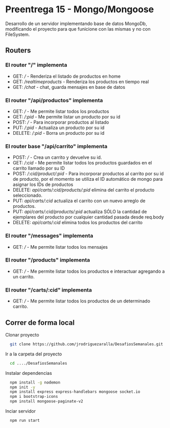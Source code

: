 # Preentrega 15 - Mongo/Mongoose

Desarrollo de un servidor implementando base de datos MongoDb, modificando el proyecto para que funicione con las mismas y no con FileSystem.

## Routers

### El router "/" implementa

-   GET: _/_ - Renderiza el listado de productos en home
-   GET: _/realtimeproducts_ - Renderiza los productos en tiempo real
-   GET: _/chat_ - chat, guarda mensajes en base de datos

### El router "/api/productos" implementa

-   GET: _/_ - Me permite listar todos los productos
-   GET: _/:pid_ - Me permite listar un producto por su id
-   POST: _/_ - Para incorporar productos al listado
-   PUT: _/:pid_ - Actualiza un producto por su id
-   DELETE: _/:pid_ - Borra un producto por su id

### El router base "/api/carrito" implementa

-   POST: _/_ - Crea un carrito y devuelve su id.
-   GET: _/:cid_ - Me permite listar todos los productos guardados en el carrito llamado por su ID
-   POST: _/:cid/product/:pid_ - Para incorporar productos al carrito por su id de producto, por el momento se utiliza el ID automático de mongo para asignar los IDs de productos
-   DELETE: _api/carts/:cid/products/:pid_ elimina del carrito el producto seleccionado.
-   PUT: _api/carts/:cid_ actualiza el carrito con un nuevo arreglo de productos.
-   PUT: _api/carts/:cid/products/:pid_ actualiza SÓLO la cantidad de ejemplares del producto por cualquier cantidad pasada desde req.body
-   DELETE: _api/carts/:cid_ elimina todos los productos del carrito

### El router "/messages" implementa

-   GET: _/_ - Me permite listar todos los mensajes

### El router "/products" implementa

-   GET: _/_ - Me permite listar todos los productos e interactuar agregando a un carrito.

### El router "/carts/:cid" implementa

-   GET: _/_ - Me permite listar todos los productos de un determinado carrito.

## Correr de forma local

Clonar proyecto

```bash
  git clone https://github.com/jrodriguezaralla/DesafiosSemanales.git
```

Ir a la carpeta del proyecto

```bash
  cd ..../DesafiosSemanales
```

Instalar dependencias

```bash
  npm install -g nodemon
  npm init -y
  npm install express express-handlebars mongoose socket.io
  npm i bootstrap-icons
  npm install mongoose-paginate-v2
```

Inciar servidor

```bash
  npm run start
```

